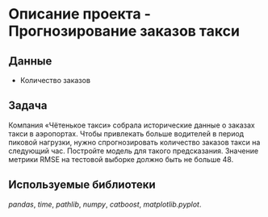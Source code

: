 # Описание проекта - Прогнозирование заказов такси
## Данные 
- Количество заказов
## Задача
Компания «Чётенькое такси» собрала исторические данные о заказах такси в аэропортах. Чтобы привлекать больше водителей в период пиковой нагрузки, нужно спрогнозировать количество заказов такси на следующий час. Постройте модель для такого предсказания.
Значение метрики RMSE на тестовой выборке должно быть не больше 48.
## Используемые библиотеки
*pandas*, *time*, *pathlib*, *numpy*, *catboost*, *matplotlib.pyplot*.

